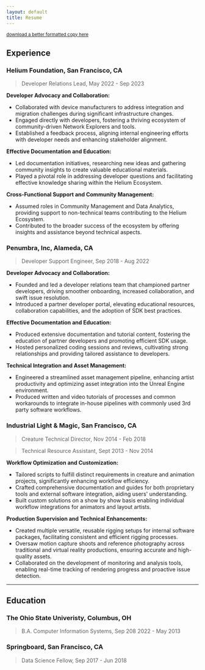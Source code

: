 ```yaml
---
layout: default
title: Resume
---
```


<sub>[download a better formatted copy here](./assets/pdf/samgutentag_resume.pdf)</sub>

## Experience

### Helium Foundation, San Francisco, CA

> Developer Relations Lead, May 2022 - Sep 2023

**Developer Advocacy and Collaboration:**

- Collaborated with device manufacturers to address integration and migration challenges during
  significant infrastructure changes.
- Engaged directly with developers, fostering a thriving ecosystem of community-driven Network
  Explorers and tools.
- Established a feedback process, aligning internal engineering efforts with developer needs and
  enhancing stakeholder alignment.

**Effective Documentation and Education:**

- Led documentation initiatives, researching new ideas and gathering community insights to create
  valuable educational materials.
- Played a pivotal role in addressing developer questions and facilitating effective knowledge
  sharing within the Helium Ecosystem.

**Cross-Functional Support and Community Management:**

- Assumed roles in Community Management and Data Analytics, providing support to non-technical teams
  contributing to the Helium Ecosystem.
- Contributed to the broader success of the ecosystem by offering insights and assistance beyond
  technical aspects.

### Penumbra, Inc, Alameda, CA

> Developer Support Engineer, Sep 2018 - Aug 2022

**Developer Advocacy and Collaboration:**

- Founded and led a developer relations team that championed partner developers, driving smoother
  onboarding, increased collaboration, and swift issue resolution.
- Introduced a partner developer portal, elevating educational resources, collaboration
  capabilities, and the adoption of SDK best practices.

**Effective Documentation and Education:**

- Produced extensive documentation and tutorial content, fostering the education of partner
  developers and promoting efficient SDK usage.
- Hosted personalized coding sessions and reviews, cultivating strong relationships and providing
  tailored assistance to developers.

**Technical Integration and Asset Management:**

- Engineered a streamlined asset management pipeline, enhancing artist productivity and optimizing
  asset integration into the Unreal Engine environment.
- Produced written and video tutorials of processes and common workarounds to integrate in-house
  pipelines with commonly used 3rd party software workflows.

### Industrial Light & Magic, San Francisco, CA

> Creature Technical Director, Nov 2014 - Feb 2018

> Technical Resource Assistant, Sept 2013 - Nov 2014

**Workflow Optimization and Customization:**

- Tailored scripts to fulfill distinct requirements in creature and animation projects,
  significantly enhancing workflow efficiency.
- Crafted comprehensive documentation and guides for both proprietary tools and external software
  integration, aiding users' understanding.
- Built custom solutions on a show by show basis enabling individual workflow integrations for
  animators and layout artists.

**Production Supervision and Technical Enhancements:**

- Created multiple versatile, reusable rigging setups for internal software packages, facilitating
  consistent and efficient rigging processes.
- Oversaw motion capture shoots and reference photography across traditional and virtual reality
  productions, ensuring accurate and high-quality assets.
- Collaborated on the development of monitoring and analysis tools, enabling real-time tracking of
  rendering progress and proactive issue detection.

---

## Education

### The Ohio State Univeristy, Columbus, OH

> B.A. Computer Information Systems, Sep 208 2022 - May 2013

### Springboard, San Francisco, CA

> Data Science Fellow, Sep 2017 - Jun 2018
